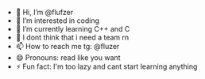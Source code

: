 - 👋 Hi, I’m @flufzer
- 👀 I’m interested in coding
- 🌱 I’m currently learning C++ and C
- 💞️ I dont think that i need a team rn
- 📫 How to reach me tg: @fluzer
- 😄 Pronouns: read like you want
- ⚡ Fun fact: I'm too lazy and cant start learning anything

<!---
flufzer/flufzer is a ✨ special ✨ repository because its `README.md` (this file) appears on your GitHub profile.
You can click the Preview link to take a look at your changes.
--->
